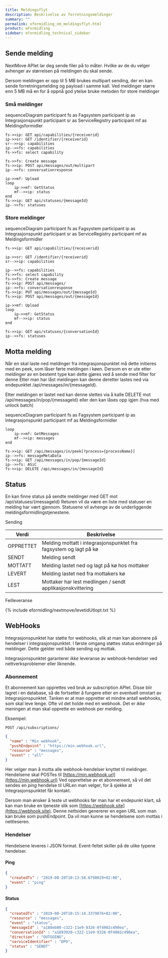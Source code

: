 ```yaml
---
title: Meldingsflyt
description: Beskrivelse av forretningsmeldinger
summary: ""
permalink: eformidling_nm_meldingsflyt.html
product: eFormidling
sidebar: eformidling_technical_sidebar
---
```


## Sende melding
NextMove APIet lar deg sende filer på to måter. Hvilke av de du velger avhenger av størrelsen på meldingen du skal sende. 

Dersom meldingen er opp til 5 MB brukes multipart sending, der en kan sende forretningsmelding og payload i samme kall. 
Ved meldinger større enn 5 MB må en for å oppnå god ytelse bruke metoden for store meldinger


### Små meldinger

<div class="mermaid">

sequenceDiagram
    participant fs as Fagsystem
    participant ip as Integrasjonspunkt
    participant sr as ServiceRegistry
    participant mf  as Meldingsformidler

    
    fs->>ip: GET api/capabilities/{receiverid}
    ip->>sr: GET /identifier/{receiverid}
    sr-->>ip: capabilities
    ip-->>fs: capabilities
    fs->>fs: select capability  

    fs->>fs: Create message   
    fs->>ip: POST api/messages/out/multipart
    ip-->>fs: conversationresponse
    
    ip->>mf: Upload
    loop 
        ip->>mf: GetStatus
        mf-->>ip: status
    end
    fs->>ip: GET api/statuses/{messageId}
    ip-->>fs: statuses

</div>

### Store meldinger

<div class="mermaid">

sequenceDiagram
    participant fs as Fagsystem
    participant ip as Integrasjonspunkt
    participant sr as ServiceRegistry
    participant mf  as Meldingsformidler

    
    fs->>ip: GET api/capabilities/{receiverid}

    ip->>sr: GET /identifier/{receiverid}
    sr-->>ip: capabilities

    ip-->>fs: capabilities
    fs->>fs: select capability   
    fs->>fs: Create message      
    fs->>ip: POST api/messages/
    ip-->>fs: conversationresponse
    fs->>ip: PUT api/messages/out/{messageId}
    fs->>ip: POST api/messages/out/{messageId}
    
    ip->>mf: Upload
    loop 
        ip->>mf: GetStatus
        mf-->>ip: status
    end

    fs->>ip: GET api/statuses/{conversationId}
    ip-->>fs: statuses

</div>


## Motta melding

Når en skal laste ned meldinger fra integrasjonspunktet må dette initieres med en peek, som låser førte meldingen i køen. Dersom en er ute etter meldinger av en bestemt type kan dette gjøres ved å sende med filter for denne 
Etter man har låst meldingen kan denne deretter lastes ned via endepunktet
/api/messages/in/{messageId}.

Etter meldingen er lastet ned kan denne slettes via å kalle DELETE mot 
/api/messages/in/pop/{messageId} eller den kan låses opp igjen (hva med unlock batch)


<div class="mermaid">

sequenceDiagram
    participant fs as Fagsystem
    participant ip as Integrasjonspunkt
    participant mf  as Meldingsformidler

    loop
        ip->>mf: GetMessages
        mf-->>ip: messages
    end
    
    fs->>ip: GET /api/messages/in/peek[?process={processName}]
    ip-->>fs: messageMetaData
    fs->>ip: GET /api/messages/in/pop/{messageId}
    ip-->>fs: ASiC
    fs->>ip: DELETE /api/messages/in/{messageId}

</div>

## Status 

En kan finne status på sendte meldinger med GET mot /api/statuses/{messageId}
Returen vil da være en liste med statuser en melding har vært gjennom.
Statusene vil avhenge av de underliggende meldingsformidlingstjenestene.

Sending

|Verdi|Beskrivelse|
|-----|-----------|
|OPPRETTET|Melding mottatt i integrasjonspunktet fra fagsystem og lagt på kø|
|SENDT|Melding sendt |
|MOTTATT|Melding lastet ned og lagt på kø hos mottaker|
|LEVERT|Melding lastet ned fra mottakers kø|
|LEST|Mottaker har lest medlingen / sendt applikasjonskvittering|

Feilleveranse

{% include eformidling/nextmove/levetidUtlopt.txt %}

## WebHooks

Integrasjonspunktet har støtte for webhooks, slik at man kan abonnere på hendelser i integrasjonspunktet.
I første omgang støttes status endringer på meldinger. Dette gjelder ved både sending og mottak.

Integrasjonspunktet garanterer *ikke* leveranse av webhook-hendelser ved nettverksproblemer eller liknende. 

### Abonnement

Et abonnement kan opprettes ved bruk av subscription APIet. Disse blir lagret i en database, så de fortsetter å fungere etter en eventuell omstart av Integrasjonspunktet. 
Tanken er at man oppretter et mindre antall webhooks, som skal leve lenge. Ofte vil det holde med en webhook. Det er *ikke* meningen at man skal opprette en webhook per melding.

Eksempel:

```text
POST /api/subscriptions/ 
```
```json
{
  "name" : "Min webhook",
  "pushEndpoint" : "https://min.webhook.url",
  "resource" : "messages",
  "event" : "all"
}
```

Her velger man å motta alle webhook-hendelser knyttet til meldinger. Hendelsene skal POSTes til [https://min.webhook.url](https://min.webhook.url)
Ved opprettelse av et abonnement, så vil det sendes en *ping* hendelse til URLen man velger, for å sjekke at Integrasjonspunktet får kontakt.

Dersom man ønsker å teste ut webhooks før man har et endepunkt klart, så kan man bruke en tjeneste slik som [https://webhook.site](https://webhook.site). 
Denne nettsiden genererer en egen URL som man kan bruke som pushEndpoint. Da vil man kunne se hendelsene som mottas i nettleseren. 

### Hendelser

Hendelsene leveres i JSON format. Event-feltet skiller på de ulike typene hendelser.

#### Ping

```json
{
  "createdTs" : "2019-08-20T10:13:58.6798029+02:00",
  "event" : "ping"
}
```

#### Status

```json
{
  "createdTs" : "2019-08-20T10:15:14.3379076+02:00",
  "resource" : "messages",
  "event" : "status",
  "messageId" : "a188eb00-c322-11e9-9326-0f4902c490ea",
  "conversationId" : "a1893920-c322-11e9-9326-0f4902c490ea",
  "direction" : "OUTGOING",
  "serviceIdentifier" : "DPO",
  "status" : "SENDT"
}
```






